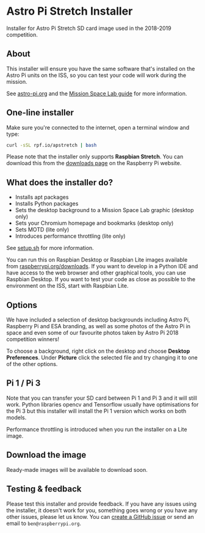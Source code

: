 # Astro Pi Stretch Installer

Installer for Astro Pi Stretch SD card image used in the 2018-2019 competition.

## About

This installer will ensure you have the same software that's installed on the
Astro Pi units on the ISS, so you can test your code will work during the
mission.

See [astro-pi.org](https://astro-pi.org/) and the
[Mission Space Lab guide](http://rpf.io/ap-msl-guide) for more information.

## One-line installer

Make sure you're connected to the internet, open a terminal window and type:

```bash
curl -sSL rpf.io/apstretch | bash
```

Please note that the installer only supports **Raspbian Stretch**. You can
download this from the [downloads page](https://www.raspberrypi.org/downloads/raspbian/)
on the Raspberry Pi website.

## What does the installer do?

- Installs apt packages
- Installs Python packages
- Sets the desktop background to a Mission Space Lab graphic (desktop only)
- Sets your Chromium homepage and bookmarks (desktop only)
- Sets MOTD (lite only)
- Introduces performance throttling (lite only)

See [setup.sh](setup.sh) for more information.

You can run this on Raspbian Desktop or Raspbian Lite images available from
[raspberrypi.org/downloads](https://www.raspberrypi.org/downloads/). If you
want to develop in a Python IDE and have access to the web browser and other
graphical tools, you can use Raspbian Desktop. If you want to test your code
as close as possible to the environment on the ISS, start with Raspbian Lite.

## Options

We have included a selection of desktop backgrounds including Astro Pi,
Raspberry Pi and ESA branding, as well as some photos of the Astro Pi in space
and even some of our favourite photos taken by Astro Pi 2018 competition
winners!

To choose a background, right click on the desktop and choose **Desktop
Preferences**. Under **Picture** click the selected file and try changing it
to one of the other options.

## Pi 1 / Pi 3

Note that you can transfer your SD card between Pi 1 and Pi 3 and it will still
work. Python libraries opencv and Tensorflow usually have optimisations for the
Pi 3 but this installer will install the Pi 1 version which works on both models.

Performance throttling is introduced when you run the installer on a Lite image.

## Download the image

Ready-made images will be available to download soon.

## Testing & feedback

Please test this installer and provide feedback. If you have any issues using the installer, it doesn't work for you, something goes wrong or you have any other issues, please let us know. You can [create a GitHub issue](https://github.com/astro-pi/astro-pi-stretch-installer/issues) or send an email to `ben@raspberrypi.org`.

